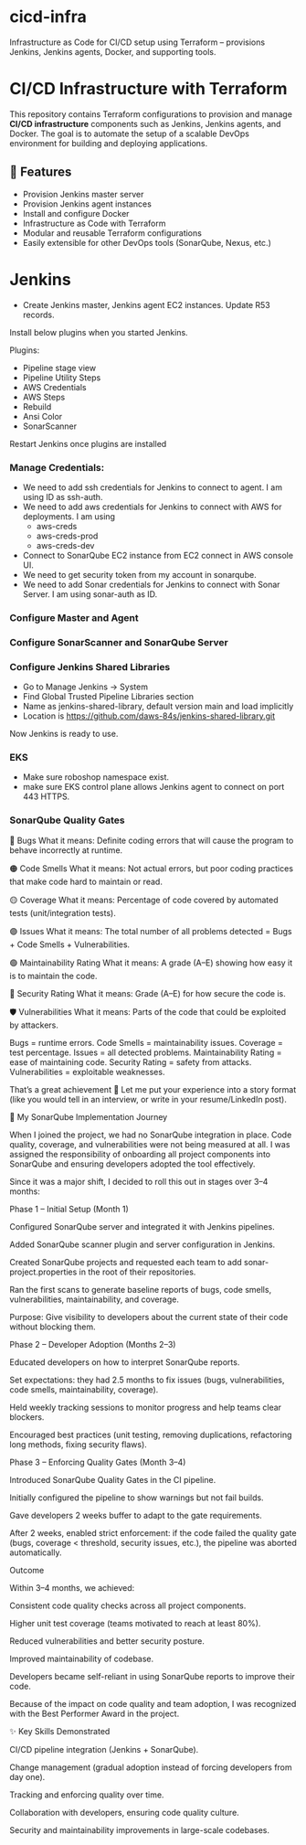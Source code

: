 # cicd-infra
Infrastructure as Code for CI/CD setup using Terraform – provisions Jenkins, Jenkins agents, Docker, and supporting tools.

# CI/CD Infrastructure with Terraform

This repository contains Terraform configurations to provision and manage **CI/CD infrastructure** components such as Jenkins, Jenkins agents, and Docker. The goal is to automate the setup of a scalable DevOps environment for building and deploying applications.

## 🚀 Features
- Provision Jenkins master server
- Provision Jenkins agent instances
- Install and configure Docker
- Infrastructure as Code with Terraform
- Modular and reusable Terraform configurations
- Easily extensible for other DevOps tools (SonarQube, Nexus, etc.)



# Jenkins

* Create Jenkins master, Jenkins agent EC2 instances. Update R53 records.

Install below plugins when you started Jenkins.

Plugins:
* Pipeline stage view
* Pipeline Utility Steps
* AWS Credentials
* AWS Steps
* Rebuild
* Ansi Color
* SonarScanner

Restart Jenkins once plugins are installed

### Manage Credentials:
* We need to add ssh credentials for Jenkins to connect to agent. I am using ID as ssh-auth.
* We need to add aws credentials for Jenkins to connect with AWS for deployments. I am using
    * aws-creds
    * aws-creds-prod
    * aws-creds-dev
* Connect to SonarQube EC2 instance from EC2 connect in AWS console UI.
* We need to get security token from my account in sonarqube.
* We need to add Sonar credentials for Jenkins to connect with Sonar Server. I am using sonar-auth as ID.


### Configure Master and Agent
### Configure SonarScanner and SonarQube Server

### Configure Jenkins Shared Libraries
* Go to Manage Jenkins -> System
* Find Global Trusted Pipeline Libraries section
* Name as jenkins-shared-library, default version main and load implicitly
* Location is https://github.com/daws-84s/jenkins-shared-library.git

Now Jenkins is ready to use.

### EKS
* Make sure roboshop namespace exist.
* make sure EKS control plane allows Jenkins agent to connect on port 443 HTTPS.

### SonarQube Quality Gates

🔴 Bugs
What it means:
Definite coding errors that will cause the program to behave incorrectly at runtime.

🟠 Code Smells
What it means:
Not actual errors, but poor coding practices that make code hard to maintain or read.

🟡 Coverage
What it means:
Percentage of code covered by automated tests (unit/integration tests).

🟣 Issues
What it means:
The total number of all problems detected = Bugs + Code Smells + Vulnerabilities.

🟢 Maintainability Rating
What it means:
A grade (A–E) showing how easy it is to maintain the code.

🔐 Security Rating
What it means:
Grade (A–E) for how secure the code is.

🛡️ Vulnerabilities
What it means:
Parts of the code that could be exploited by attackers.

Bugs = runtime errors.
Code Smells = maintainability issues.
Coverage = test percentage.
Issues = all detected problems.
Maintainability Rating = ease of maintaining code.
Security Rating = safety from attacks.
Vulnerabilities = exploitable weaknesses.


That’s a great achievement 👏 Let me put your experience into a story format (like you would tell in an interview, or write in your resume/LinkedIn post).

🚀 My SonarQube Implementation Journey

When I joined the project, we had no SonarQube integration in place. Code quality, coverage, and vulnerabilities were not being measured at all. I was assigned the responsibility of onboarding all project components into SonarQube and ensuring developers adopted the tool effectively.

Since it was a major shift, I decided to roll this out in stages over 3–4 months:

Phase 1 – Initial Setup (Month 1)

Configured SonarQube server and integrated it with Jenkins pipelines.

Added SonarQube scanner plugin and server configuration in Jenkins.

Created SonarQube projects and requested each team to add sonar-project.properties in the root of their repositories.

Ran the first scans to generate baseline reports of bugs, code smells, vulnerabilities, maintainability, and coverage.

Purpose: Give visibility to developers about the current state of their code without blocking them.

Phase 2 – Developer Adoption (Months 2–3)

Educated developers on how to interpret SonarQube reports.

Set expectations: they had 2.5 months to fix issues (bugs, vulnerabilities, code smells, maintainability, coverage).

Held weekly tracking sessions to monitor progress and help teams clear blockers.

Encouraged best practices (unit testing, removing duplications, refactoring long methods, fixing security flaws).

Phase 3 – Enforcing Quality Gates (Month 3–4)

Introduced SonarQube Quality Gates in the CI pipeline.

Initially configured the pipeline to show warnings but not fail builds.

Gave developers 2 weeks buffer to adapt to the gate requirements.

After 2 weeks, enabled strict enforcement: if the code failed the quality gate (bugs, coverage < threshold, security issues, etc.), the pipeline was aborted automatically.

Outcome

Within 3–4 months, we achieved:

Consistent code quality checks across all project components.

Higher unit test coverage (teams motivated to reach at least 80%).

Reduced vulnerabilities and better security posture.

Improved maintainability of codebase.

Developers became self-reliant in using SonarQube reports to improve their code.

Because of the impact on code quality and team adoption, I was recognized with the Best Performer Award in the project.

✨ Key Skills Demonstrated

CI/CD pipeline integration (Jenkins + SonarQube).

Change management (gradual adoption instead of forcing developers from day one).

Tracking and enforcing quality over time.

Collaboration with developers, ensuring code quality culture.

Security and maintainability improvements in large-scale codebases.
